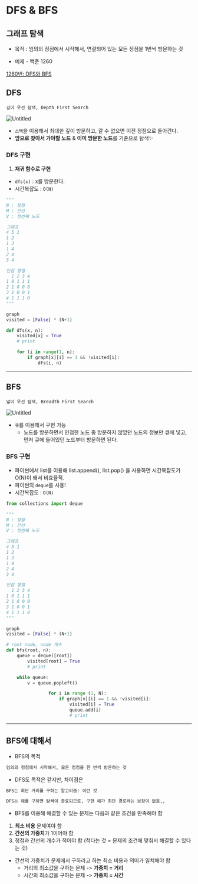 # DFS & BFS

## 그래프 탐색

- 목적 : 임의의 정점에서 시작해서, 연결되어 있는 모든 정점을 1번씩 방문하는 것

- 예제 - 백준 1260

[1260번: DFS와 BFS](https://www.acmicpc.net/problem/1260)

## DFS

```
깊이 우선 탐색, Depth First Search
```

![Untitled](DFS%20&%20BFS%20abbe46e6d0004a268054e69d3e89395e/Untitled.png)

- `스택`을 이용해서 최대한 깊이 방문하고, 갈 수 없으면 이전 정점으로 돌아간다.
- **앞으로 찾아서 가야할 노드** & **이미 방문한 노드**를 기준으로 탐색✨

### DFS 구현

1. **재귀 함수로 구현**
- `dfs(x)` : x를 방문한다.
- 시간복잡도 : `O(N)`

```python
"""
N : 정점
M : 간선
V : 첫번째 노드

그래프
4 5 1
1 2
1 3
1 4
2 4
3 4

인접 행렬
  1 2 3 4 
1 0 1 1 1
2 1 0 0 0
3 1 0 0 1
4 1 1 1 0
"""

graph
visited = [False] * (N+1)

def dfs(x, n):
	visited[x] = True
	# print

	for (i in range(1, n): 
		if graph[x][i] == 1 && !visited[i]:
			dfs(i, n)

```

---

## BFS

```
넓이 우선 탐색, Breadth First Search
```

![Untitled](DFS%20&%20BFS%20abbe46e6d0004a268054e69d3e89395e/Untitled%201.png)

- `큐`를 이용해서 구현 가능
    - 노드를 방문하면서 인접한 노드 중 방문하지 않았던 노드의 정보만 큐에 넣고, 먼저 큐에 들어있던 노드부터 방문하면 된다.
    

### BFS 구현

- 파이썬에서 list를 이용해 list.append(), list.pop() 을 사용하면 시간복잡도가 O(N)이 돼서 비효율적.
- 파이썬의 `deque`를 사용!
- 시간복잡도 :  `O(N)`

```python
from collections import deque

"""
N : 정점
M : 간선
V : 첫번째 노드

그래프
4 5 1
1 2
1 3
1 4
2 4
3 4

인접 행렬
  1 2 3 4 
1 0 1 1 1
2 1 0 0 0
3 1 0 0 1
4 1 1 1 0
"""

graph
visited = [False] * (N+1)

# root node, node 개수
def bfs(root, n):
    queue = deque([root])
		visited[root] = True
		# print

    while queue:
        v = queue.popleft()

				for i in range (1, N):
					if graph[v][i] == 1 && !visited[i]:
						visited[i] = True
						queue.add(i)
						# print
```

---

## BFS에 대해서

- BFS의 목적

```python
임의의 정점에서 시작해서, 모든 정점을 한 번씩 방문하는 것
```

- DFS도 목적은 같지만, 차이점은

```python
BFS는 최단 거리를 구하는 알고리즘! 이란 것

DFS는 해를 구하면 탐색이 종료되므로, 구한 해가 최단 경로라는 보장이 없음,,
```

- BFS를 이용해 해결할 수 있는 문제는 다음과 같은 조건을 만족해야 함
1. **최소 비용** 문제여야 함 
2. **간선의 가중치**가 1이어야 함
3. 정점과 간선의 개수가 적어야 함 (적다는 것 = 문제의 조건에 맞춰서 해결할 수 있다는 것)
- 간선의 가중치가 문제에서 구하라고 하는 최소 비용과 의미가 일치해야 함
    - 거리의 최소값을 구하는 문제 -> **가중치 = 거리**
    - 시간의 최소값을 구하는 문제 -> **가중치 = 시간**